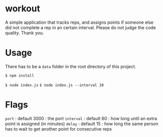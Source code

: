 # workout

A simple application that tracks reps, and assigns points if someone else did not complete a rep in an certain interval.
Please do not judge the code quality. Thank you.

# Usage

There has to be a `data` folder in the root directory of this project.

`$ npm install`

`$ node index.js`
`$ node index.js --interval 10`

# Flags

`port` : default 3000 : the port
`interval` : default 60 : how long until an extra point is assigned (in minutes)
`delay` : default 15 : how long the same person has to wait to get another point for consecutive reps
